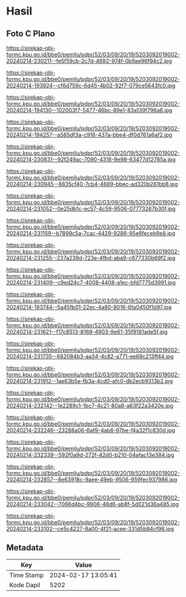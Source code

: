 # Hasil

## Foto C Plano

https://sirekap-obj-formc.kpu.go.id/bbe0/pemilu/pdpr/52/03/09/20/19/5203092019002-20240214-230211--fe5f59cb-2c7d-4692-974f-0b9ae96f94c2.jpg

https://sirekap-obj-formc.kpu.go.id/bbe0/pemilu/pdpr/52/03/09/20/19/5203092019002-20240214-193924--cf6d759c-6d45-4b02-92f7-079ce5643fc0.jpg

https://sirekap-obj-formc.kpu.go.id/bbe0/pemilu/pdpr/52/03/09/20/19/5203092019002-20240214-194130--102003f7-5477-46bc-89e1-83a139f796a6.jpg

https://sirekap-obj-formc.kpu.go.id/bbe0/pemilu/pdpr/52/03/09/20/19/5203092019002-20240214-194257--a585df3a-c916-437a-bbe4-df0d761a6af2.jpg

https://sirekap-obj-formc.kpu.go.id/bbe0/pemilu/pdpr/52/03/09/20/19/5203092019002-20240214-230831--92f249ac-7090-4318-9e98-63477d12785a.jpg

https://sirekap-obj-formc.kpu.go.id/bbe0/pemilu/pdpr/52/03/09/20/19/5203092019002-20240214-230945--8835cf40-7cb4-4689-bbec-ad320b261bb8.jpg

https://sirekap-obj-formc.kpu.go.id/bbe0/pemilu/pdpr/52/03/09/20/19/5203092019002-20240214-231052--0e25db1c-ec57-4c59-9506-07773267b30f.jpg

https://sirekap-obj-formc.kpu.go.id/bbe0/pemilu/pdpr/52/03/09/20/19/5203092019002-20240214-231159--b7899c5a-7cac-4429-9286-95e6feceb9e8.jpg

https://sirekap-obj-formc.kpu.go.id/bbe0/pemilu/pdpr/52/03/09/20/19/5203092019002-20240214-231255--237a239d-723e-4fbd-aba9-c677330b69f2.jpg

https://sirekap-obj-formc.kpu.go.id/bbe0/pemilu/pdpr/52/03/09/20/19/5203092019002-20240214-231409--c9ed24c7-4008-4408-a1ec-bfd7775d3991.jpg

https://sirekap-obj-formc.kpu.go.id/bbe0/pemilu/pdpr/52/03/09/20/19/5203092019002-20240214-193744--5a45fb01-22ec-4a80-8016-6fa0450f1d97.jpg

https://sirekap-obj-formc.kpu.go.id/bbe0/pemilu/pdpr/52/03/09/20/19/5203092019002-20240214-231621--f17c8513-8169-4903-9e61-35f9161ade5f.jpg

https://sirekap-obj-formc.kpu.go.id/bbe0/pemilu/pdpr/52/03/09/20/19/5203092019002-20240214-231735--682084b3-aa34-4c82-a771-ee69c213ff44.jpg

https://sirekap-obj-formc.kpu.go.id/bbe0/pemilu/pdpr/52/03/09/20/19/5203092019002-20240214-231912--1ae63b5e-fb3a-4cd0-afc0-db2ecb9313b2.jpg

https://sirekap-obj-formc.kpu.go.id/bbe0/pemilu/pdpr/52/03/09/20/19/5203092019002-20240214-232142--1e2289c1-1bc7-4c21-80a8-a63f22a3420e.jpg

https://sirekap-obj-formc.kpu.go.id/bbe0/pemilu/pdpr/52/03/09/20/19/5203092019002-20240214-232246--23288a06-6af9-4ab6-97be-f4a32f1c830d.jpg

https://sirekap-obj-formc.kpu.go.id/bbe0/pemilu/pdpr/52/03/09/20/19/5203092019002-20240214-232339--592f0a9d-272f-42d0-b210-04afac13e384.jpg

https://sirekap-obj-formc.kpu.go.id/bbe0/pemilu/pdpr/52/03/09/20/19/5203092019002-20240214-232857--8e63918c-9aee-49eb-9506-959fec937986.jpg

https://sirekap-obj-formc.kpu.go.id/bbe0/pemilu/pdpr/52/03/09/20/19/5203092019002-20240214-233042--7066d4bc-9908-48d6-ab8f-5d021d36a485.jpg

https://sirekap-obj-formc.kpu.go.id/bbe0/pemilu/pdpr/52/03/09/20/19/5203092019002-20240214-233102--ce5c4227-8a00-4f21-acee-331d5b84cf96.jpg


## Metadata

| Key        | Value               |
| ---------- | ------------------- |
| Time Stamp | 2024-02-17 13:05:41 |
| Kode Dapil | 5202                |



